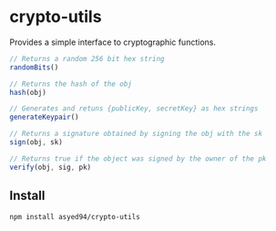 # crypto-utils

Provides a simple interface to cryptographic functions.

```JavaScript
// Returns a random 256 bit hex string
randomBits()

// Returns the hash of the obj
hash(obj)

// Generates and retuns {publicKey, secretKey} as hex strings
generateKeypair()

// Returns a signature obtained by signing the obj with the sk
sign(obj, sk)

// Returns true if the object was signed by the owner of the pk
verify(obj, sig, pk)
```

## Install

`npm install asyed94/crypto-utils`
